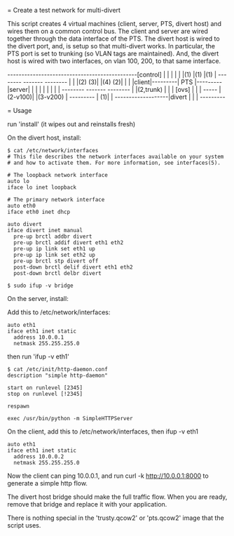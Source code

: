 = Create a test network for multi-divert

This script creates 4 virtual machines (client, server, PTS, divert host)
and wires them on a common control bus.
The client and server are wired together through the data interface
of the PTS.
The divert host is wired to the divert port, and, is setup
so that multi-divert works. In particular, the PTS port is set to
trunking (so VLAN tags are maintained). And, the divert host is wired
with two interfaces, on vlan 100, 200, to that same interface.

 ----------------------------------------------[control]
  |     |                |               |
  |     |(1)             |(1)            |(1)
  |  --------         -------         --------
  |  |      |(2)   (3)|     |(4)   (2)|      |
  |  |client|---------| PTS |---------|server|
  |  |      |         |     |         |      |
  |  --------         -------         --------
  |                      |(2,trunk)
  |                      |
  |                    [ovs]
  |                      |
  |                    -----
  |            (2-v100)|  |(3-v200)
  |                  ---------
  |               (1)|       |
  -------------------|divert |
                     |       |
                     ---------

= Usage

run 'install' (it wipes out and reinstalls fresh)

On the divert host, install:

	$ cat /etc/network/interfaces
	# This file describes the network interfaces available on your system
	# and how to activate them. For more information, see interfaces(5).

	# The loopback network interface
	auto lo
	iface lo inet loopback

	# The primary network interface
	auto eth0
	iface eth0 inet dhcp

	auto divert
	iface divert inet manual
	  pre-up brctl addbr divert
	  pre-up brctl addif divert eth1 eth2
	  pre-up ip link set eth1 up
	  pre-up ip link set eth2 up
	  pre-up brctl stp divert off
	  post-down brctl delif divert eth1 eth2
	  post-down brctl delbr divert

	$ sudo ifup -v bridge

On the server, install:

Add this to /etc/network/interfaces:

	auto eth1
	iface eth1 inet static
	  address 10.0.0.1
	  netmask 255.255.255.0

then run 'ifup -v eth1'

	$ cat /etc/init/http-daemon.conf
	description "simple http-daemon"

	start on runlevel [2345]
	stop on runlevel [!2345]

	respawn

	exec /usr/bin/python -m SimpleHTTPServer

On the client, add this to /etc/network/interfaces, then ifup -v eth1

	auto eth1
	iface eth1 inet static
	  address 10.0.0.2
	  netmask 255.255.255.0

Now the client can ping 10.0.0.1, and run
curl -k http://10.0.0.1:8000 to generate a simple http flow.

The divert host bridge should make the full traffic flow. When you
are ready, remove that bridge and replace it with your application.

There is nothing special in the 'trusty.qcow2' or 'pts.qcow2' image
that the script uses.

